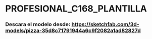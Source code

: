 # PROFESIONAL_C168_PLANTILLA
### Descara el modelo desde: https://sketchfab.com/3d-models/pizza-35d8c71791944a6c9f2082a1ad82827d
